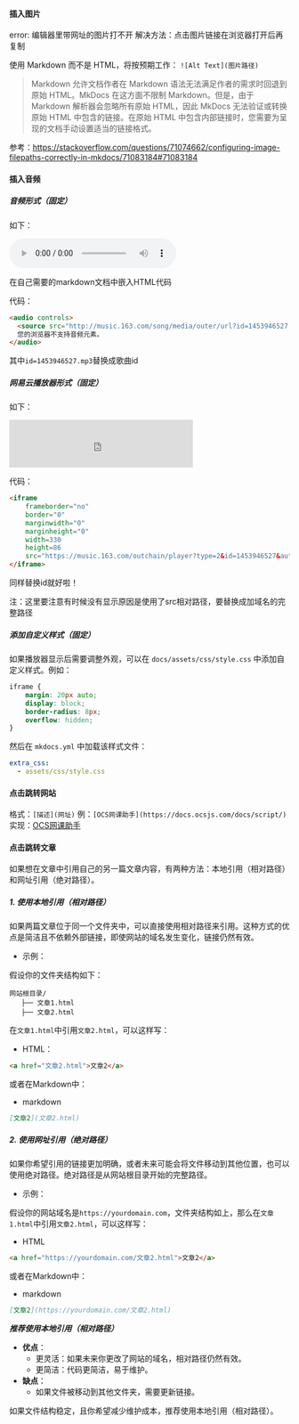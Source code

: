 #### 插入图片

error: 编辑器里带网址的图片打不开
解决方法：点击图片链接在浏览器打开后再复制

使用 Markdown 而不是 HTML，将按预期工作：
 `![Alt Text](图片路径)`

>Markdown 允许文档作者在 Markdown 语法无法满足作者的需求时回退到原始 HTML。MkDocs 在这方面不限制 Markdown。但是，由于 Markdown 解析器会忽略所有原始 HTML，因此 MkDocs 无法验证或转换原始 HTML 中包含的链接。在原始 HTML 中包含内部链接时，您需要为呈现的文档手动设置适当的链接格式。

参考：https://stackoverflow.com/questions/71074662/configuring-image-filepaths-correctly-in-mkdocs/71083184#71083184

#### 插入音频

##### 音频形式（固定）

如下：

<audio controls>
  <source src="http://music.163.com/song/media/outer/url?id=1453946527.mp3" type="audio/mpeg">
  您的浏览器不支持音频元素。
</audio>


在自己需要的markdown文档中嵌入HTML代码

代码：

```html
<audio controls>
  <source src="http://music.163.com/song/media/outer/url?id=1453946527.mp3" type="audio/mpeg">
  您的浏览器不支持音频元素。
</audio>
```

其中`id=1453946527.mp3`替换成歌曲id

##### 网易云播放器形式（固定）

如下：

<iframe
    frameborder="no"
    border="0"
    marginwidth="0"
    marginheight="0"
    width=330
    height=86
    src="https://music.163.com/outchain/player?type=2&id=1453946527&auto=1&height=66">
</iframe>


代码：

```html
<iframe
    frameborder="no"
    border="0"
    marginwidth="0"
    marginheight="0"
    width=330
    height=86
    src="https://music.163.com/outchain/player?type=2&id=1453946527&auto=1&height=66">
</iframe>
```

同样替换id就好啦！

注：这里要注意有时候没有显示原因是使用了src相对路径，要替换成加域名的完整路径 

#####  添加自定义样式（固定）

如果播放器显示后需要调整外观，可以在 `docs/assets/css/style.css` 中添加自定义样式。例如：

```css
iframe {
    margin: 20px auto;
    display: block;
    border-radius: 8px;
    overflow: hidden;
}
```

然后在 `mkdocs.yml` 中加载该样式文件：

```yaml
extra_css:
  - assets/css/style.css
```


#### 点击跳转网站

  格式：`[描述](网址)`
  例：`[OCS网课助手](https://docs.ocsjs.com/docs/script/)`
  实现：[OCS网课助手](https://docs.ocsjs.com/docs/script/)

#### 点击跳转文章

  如果想在文章中引用自己的另一篇文章内容，有两种方法：本地引用（相对路径）和网址引用（绝对路径）。

#####  1. 使用本地引用（相对路径）

如果两篇文章位于同一个文件夹中，可以直接使用相对路径来引用。这种方式的优点是简洁且不依赖外部链接，即使网站的域名发生变化，链接仍然有效。

*  示例：

假设你的文件夹结构如下：


```
网站根目录/
   ├── 文章1.html
   ├── 文章2.html
```


在`文章1.html`中引用`文章2.html`，可以这样写：


* HTML：

```html
<a href="文章2.html">文章2</a>
```


或者在Markdown中：

* markdown

```markdown
[文章2](文章2.html)
```

##### 2. 使用网址引用（绝对路径）

如果你希望引用的链接更加明确，或者未来可能会将文件移动到其他位置，也可以使用绝对路径。绝对路径是从网站根目录开始的完整路径。

* 示例：

假设你的网站域名是`https://yourdomain.com`，文件夹结构如上，那么在`文章1.html`中引用`文章2.html`，可以这样写：

* HTML

```html
<a href="https://yourdomain.com/文章2.html">文章2</a>
```

或者在Markdown中：

* markdown

```markdown
[文章2](https://yourdomain.com/文章2.html)
```

***推荐使用本地引用（相对路径）***

- **优点**：
  - 更灵活：如果未来你更改了网站的域名，相对路径仍然有效。
  - 更简洁：代码更简洁，易于维护。
- **缺点**：
  - 如果文件被移动到其他文件夹，需要更新链接。

如果文件结构稳定，且你希望减少维护成本，推荐使用本地引用（相对路径）。